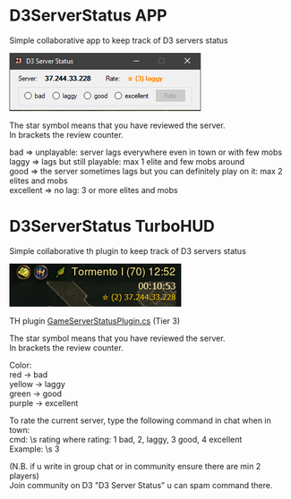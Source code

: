 # D3ServerStatus APP
Simple collaborative app to keep track of D3 servers status

![Screenshot of the app](https://github.com/shamalaya83/D3ServerStatus/blob/main/image.png)

The star symbol means that you have reviewed the server.  
In brackets the review counter.  

bad => unplayable: server lags everywhere even in town or with few mobs  
laggy => lags but still playable: max 1 elite and few mobs around  
good => the server sometimes lags but you can definitely play on it: max 2 elites and mobs  
excellent => no lag: 3 or more elites and mobs  

# D3ServerStatus TurboHUD
Simple collaborative th plugin to keep track of D3 servers status

![Screenshot of the app](https://github.com/shamalaya83/D3ServerStatus/blob/main/ImmagineTH.png)

TH plugin [GameServerStatusPlugin.cs](https://github.com/shamalaya83/D3ServerStatus/blob/main/TurboHUD/GameServerStatusPlugin.cs) (Tier 3)

The star symbol means that you have reviewed the server.  
In brackets the review counter.  

Color:  
red -> bad  
yellow -> laggy  
green -> good  
purple -> excellent  

To rate the current server, type the following command in chat when in town:  
cmd: \s rating   where rating: 1 bad, 2, laggy, 3 good, 4 excellent  
Example: \s 3  

(N.B. if u write in group chat or in community ensure there are min 2 players)  
Join community on D3 "D3 Server Status" u can spam command there.  
